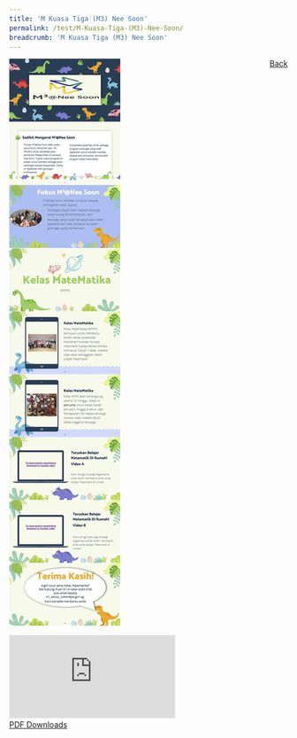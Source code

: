 ```yaml
---
title: 'M Kuasa Tiga (M3) Nee Soon'
permalink: /test/M-Kuasa-Tiga-(M3)-Nee-Soon/
breadcrumb: 'M Kuasa Tiga (M3) Nee Soon'
---
```

<a href="/gallery/pameran- bahasa- melayu-malay-language-exhibitions-d/community-partners/" style="float:right;">Back</a>
 <img src="/images/M3Nee Soon-ML.jpg"> <br/>
<div class="video-container">
  <iframe src="https://www.youtube.com/embed/d6fmLlW8eoE" frameborder="0" allow="accelerometer; autoplay; encrypted-media; gyroscope; picture-in-picture" allowfullscreen></iframe></div>
<a href="/Sharing-Sessions/01-website-exhibitor-template-pdf.pdf" download>PDF Downloads</a>
